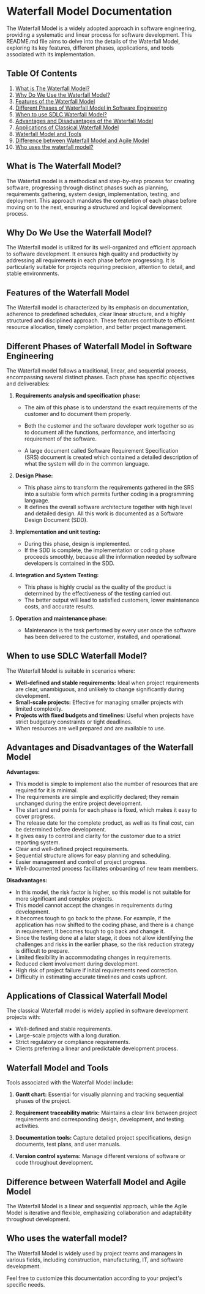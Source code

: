 # Waterfall Model Documentation

The Waterfall Model is a widely adopted approach in software engineering, providing a systematic and linear process for software development. This README.md file aims to delve into the details of the Waterfall Model, exploring its key features, different phases, applications, and tools associated with its implementation.

## Table Of Contents

1. [What is The Waterfall Model?](#what-is-the-waterfall-model)
2. [Why Do We Use the Waterfall Model?](#why-do-we-use-the-waterfall-model)
3. [Features of the Waterfall Model](#features-of-the-waterfall-model)
4. [Different Phases of Waterfall Model in Software Engineering](#different-phases-of-waterfall-model-in-software-engineering)
5. [When to use SDLC Waterfall Model?](#when-to-use-sdlc-waterfall-model)
6. [Advantages and Disadvantages of the Waterfall Model](#advantages-and-disadvantages-of-the-waterfall-model)
7. [Applications of Classical Waterfall Model](#applications-of-classical-waterfall-model)
8. [Waterfall Model and Tools](#waterfall-model-and-tools)
9. [Difference between Waterfall Model and Agile Model](#difference-between-waterfall-model-and-agile-model)
10. [Who uses the waterfall model?](#who-uses-the-waterfall-model)

## What is The Waterfall Model?

The Waterfall model is a methodical and step-by-step process for creating software, progressing through distinct phases such as planning, requirements gathering, system design, implementation, testing, and deployment. This approach mandates the completion of each phase before moving on to the next, ensuring a structured and logical development process.

## Why Do We Use the Waterfall Model?

The Waterfall model is utilized for its well-organized and efficient approach to software development. It ensures high quality and productivity by addressing all requirements in each phase before progressing. It is particularly suitable for projects requiring precision, attention to detail, and stable environments.

## Features of the Waterfall Model

The Waterfall model is characterized by its emphasis on documentation, adherence to predefined schedules, clear linear structure, and a highly structured and disciplined approach. These features contribute to efficient resource allocation, timely completion, and better project management.

## Different Phases of Waterfall Model in Software Engineering

The Waterfall model follows a traditional, linear, and sequential process, encompassing several distinct phases. Each phase has specific objectives and deliverables:

1. **Requirements analysis and specification phase:**

    - The aim of this phase is to understand the exact requirements of the customer and to document them properly. 
    - Both the customer and the software developer work together so as to document all the functions, performance, and interfacing requirement of the software.

    - A large document called Software Requirement Specification (SRS) document is created which contained a detailed description of what the system will do in the common language.
2. **Design Phase:**

    - This phase aims to transform the requirements gathered in the SRS into a suitable form which permits further coding in a programming language.
    - It defines the overall software architecture together with high level and detailed design. All this work is documented as a Software Design Document (SDD).

3. **Implementation and unit testing:**
    - During this phase, design is implemented.
    - If the SDD is complete, the implementation or coding phase proceeds smoothly, because all the information needed by software developers is contained in the SDD.
4. **Integration and System Testing:**
    - This phase is highly crucial as the quality of the product is determined by the effectiveness of the testing carried out.
    - The better output will lead to satisfied customers, lower maintenance costs, and accurate results.
5. **Operation and maintenance phase:**
    - Maintenance is the task performed by every user once the software has been delivered to the customer, installed, and operational.

## When to use SDLC Waterfall Model?

The Waterfall Model is suitable in scenarios where:

- **Well-defined and stable requirements:** Ideal when project requirements are clear, unambiguous, and unlikely to change significantly during development.
- **Small-scale projects:** Effective for managing smaller projects with limited complexity.
- **Projects with fixed budgets and timelines:** Useful when projects have strict budgetary constraints or tight deadlines.
- When resources are well prepared and are available to use.

## Advantages and Disadvantages of the Waterfall Model

**Advantages:**

- This model is simple to implement also the number of resources that are required for it is minimal.
- The requirements are simple and explicitly declared; they remain unchanged during the entire project development.
- The start and end points for each phase is fixed, which makes it easy to cover progress.
- The release date for the complete product, as well as its final cost, can be determined before development.
- It gives easy to control and clarity for the customer due to a strict reporting system.
- Clear and well-defined project requirements.
- Sequential structure allows for easy planning and scheduling.
- Easier management and control of project progress.
- Well-documented process facilitates onboarding of new team members.

**Disadvantages:**

- In this model, the risk factor is higher, so this model is not suitable for more significant and complex projects.
- This model cannot accept the changes in requirements during development.
- It becomes tough to go back to the phase. For example, if the application has now shifted to the coding phase, and there is a change in requirement, It becomes tough to go back and change it.
- Since the testing done at a later stage, it does not allow identifying the challenges and risks in the earlier phase, so the risk reduction strategy is difficult to prepare.
- Limited flexibility in accommodating changes in requirements.
- Reduced client involvement during development.
- High risk of project failure if initial requirements need correction.
- Difficulty in estimating accurate timelines and costs upfront.

## Applications of Classical Waterfall Model

The classical Waterfall model is widely applied in software development projects with:

- Well-defined and stable requirements.
- Large-scale projects with a long duration.
- Strict regulatory or compliance requirements.
- Clients preferring a linear and predictable development process.

## Waterfall Model and Tools

Tools associated with the Waterfall Model include:

1. **Gantt chart:** Essential for visually planning and tracking sequential phases of the project.

2. **Requirement traceability matrix:** Maintains a clear link between project requirements and corresponding design, development, and testing activities.

3. **Documentation tools:** Capture detailed project specifications, design documents, test plans, and user manuals.

4. **Version control systems:** Manage different versions of software or code throughout development.

## Difference between Waterfall Model and Agile Model

The Waterfall Model is a linear and sequential approach, while the Agile Model is iterative and flexible, emphasizing collaboration and adaptability throughout development.

## Who uses the waterfall model?

The Waterfall Model is widely used by project teams and managers in various fields, including construction, manufacturing, IT, and software development.

Feel free to customize this documentation according to your project's specific needs.
